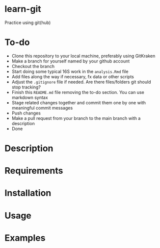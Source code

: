 # learn-git
Practice using git(hub)

# To-do
 - Clone this repository to your local machine, preferably using GitKraken
 - Make a branch for yourself named by your github account
 - Checkout the branch
 - Start doing some typical 16S work in the `analysis.Rmd` file
 - Add files along the way if necessary, fx data or other scripts
 - Adjust the `.gitignore` file if needed. Are there files/folders git should stop tracking?
 - Finish this `README.md` file removing the to-do section. You can use markdown syntax
 - Stage related changes together and commit them one by one with meaningful commit messages
 - Push changes
 - Make a pull request from your branch to the main branch with a description
 - Done

# Description

# Requirements

# Installation

# Usage

# Examples